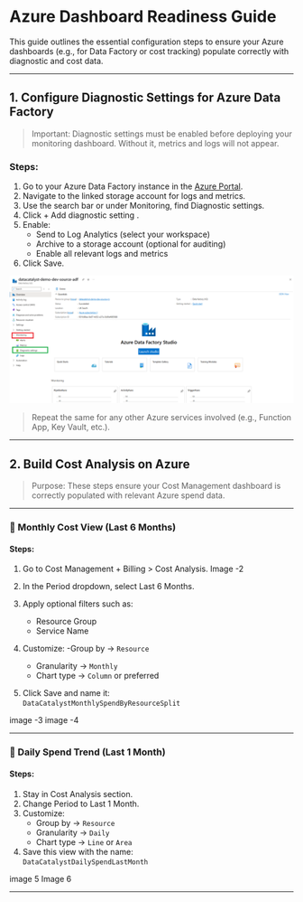 #  Azure Dashboard Readiness Guide

This guide outlines the essential configuration steps to ensure your Azure dashboards (e.g., for Data Factory or cost tracking) populate correctly with diagnostic and cost data.

---

## 1.  Configure Diagnostic Settings for Azure Data Factory

> Important: Diagnostic settings must be enabled  before deploying your monitoring dashboard. Without it, metrics and logs will not appear.

###  Steps:

1. Go to your Azure Data Factory instance in the [Azure Portal](https://portal.azure.com/).
2. Navigate to the linked storage account for logs and metrics.
3. Use the search bar or under Monitoring, find Diagnostic settings.
4. Click + Add diagnostic setting .
5. Enable:
   - Send to Log Analytics (select your workspace)
   - Archive to a storage account (optional for auditing)
   - Enable all relevant logs and metrics
6. Click  Save.

![Dashboard Step 1](Dashboard1.png)


>  Repeat the same for any other Azure services involved (e.g., Function App, Key Vault, etc.).

---

## 2.  Build Cost Analysis on Azure

> Purpose: These steps ensure your Cost Management dashboard is correctly populated with relevant Azure spend data.

---

### 📆 Monthly Cost View (Last 6 Months)

#### Steps:

1. Go to Cost Management + Billing > Cost Analysis.
Image -2 

2. In the Period dropdown, select Last 6 Months.
3. Apply optional filters such as:
   - Resource Group
   - Service Name
4. Customize:
   -Group by → `Resource`
   - Granularity → `Monthly`
   - Chart type → `Column` or preferred
5. Click Save and name it:  
   `DataCatalystMonthlySpendByResourceSplit`

image -3 
image -4 

---

### 📅 Daily Spend Trend (Last 1 Month)

#### Steps:

1. Stay in Cost Analysis section.
2. Change Period to Last 1 Month.
3. Customize:
   - Group by → `Resource`
   - Granularity → `Daily`
   - Chart type → `Line` or `Area`
4. Save this view with the name:  
   `DataCatalystDailySpendLastMonth`

image 5 
Image 6 

---
